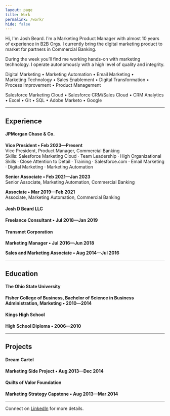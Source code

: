 ```yaml
---
layout: page
title: Work
permalink: /work/
hide: false
---
```


Hi, I'm Josh Beard. I’m a Marketing Product Manager with almost 10 years of experience in B2B Orgs. I currently bring the digital marketing product to market for partners in Commercial&nbsp;Banking. 

During the week you’ll find me working hands-on with marketing technology. I operate autonomously with a high level of quality and&nbsp;integrity. 

Digital&nbsp;Marketing • Marketing&nbsp;Automation • Email&nbsp;Marketing • Marketing&nbsp;Technology • Sales&nbsp;Enablement • Digital&nbsp;Transformation • Process&nbsp;Improvement • Product&nbsp;Management 

Salesforce&nbsp;Marketing&nbsp;Cloud • Salesforce&nbsp;CRM/Sales&nbsp;Cloud • CRM&nbsp;Analytics • Excel • Git • SQL • Adobe&nbsp;Marketo • Google 


---

## Experience  

#### JPMorgan Chase & Co.  

**Vice President &bull; Feb 2023&mdash;Present**  
Vice President, Product Manager, Commercial&nbsp;Banking  
Skills: Salesforce Marketing Cloud · Team Leadership · High Organizational Skills · Close Attention to Detail · Training · Salesforce.com · Email Marketing · Digital Marketing · Marketing Automation  

**Senior Associate &bull; Feb 2021&mdash;Jan 2023**  
Senior Associate, Marketing Automation, Commercial&nbsp;Banking  

**Associate &bull; Mar 2019&mdash;Feb 2021**  
Associate, Marketing Automation, Commercial&nbsp;Banking  


#### Josh D Beard LLC  

**Freelance Consultant &bull; Jul 2018&mdash;Jan 2019**  


#### Transmet Corporation  

**Marketing Manager &bull; Jul 2016&mdash;Jun 2018**  


**Sales and Marketing Associate &bull; Aug 2014&mdash;Jul 2016**  


---

## Education  

#### The Ohio State University  

**Fisher College of Business, Bachelor of Science in Business Administration, Marketing &bull; 2010&mdash;2014**  


#### Kings High School  

**High School Diploma &bull; 2006&mdash;2010**  


---

## Projects  

#### Dream Cartel  

**Marketing Side Project &bull; Aug 2013&mdash;Dec 2014**  


#### Quilts of Valor Foundation  

**Marketing Strategy Capstone &bull; Aug 2013&mdash;Mar 2014**  


---

Connect on <a href="https://www.linkedin.com/in/joshbeardxyz/" title="Josh Beard on LinkedIn" target="_blank" rel="noopener noreferrer">LinkedIn</a> for more&nbsp;details.
